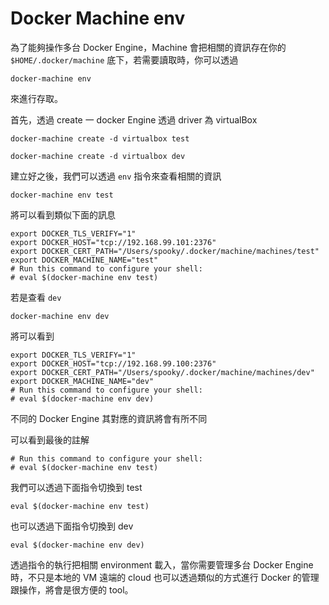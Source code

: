 Docker Machine env
==================

為了能夠操作多台 Docker Engine，Machine 會把相關的資訊存在你的 `$HOME/.docker/machine` 底下，若需要讀取時，你可以透過

`docker-machine env`

來進行存取。

首先，透過 create 一 docker Engine 透過 driver 為 virtualBox

`docker-machine create -d virtualbox test`

`docker-machine create -d virtualbox dev`

建立好之後，我們可以透過 `env` 指令來查看相關的資訊

`docker-machine env test`

將可以看到類似下面的訊息

```
export DOCKER_TLS_VERIFY="1"
export DOCKER_HOST="tcp://192.168.99.101:2376"
export DOCKER_CERT_PATH="/Users/spooky/.docker/machine/machines/test"
export DOCKER_MACHINE_NAME="test"
# Run this command to configure your shell:
# eval $(docker-machine env test)
```

若是查看 `dev`

`docker-machine env dev`

將可以看到

```
export DOCKER_TLS_VERIFY="1"
export DOCKER_HOST="tcp://192.168.99.100:2376"
export DOCKER_CERT_PATH="/Users/spooky/.docker/machine/machines/dev"
export DOCKER_MACHINE_NAME="dev"
# Run this command to configure your shell:
# eval $(docker-machine env dev)
```

不同的 Docker Engine 其對應的資訊將會有所不同

可以看到最後的註解

```
# Run this command to configure your shell:
# eval $(docker-machine env test)
```

我們可以透過下面指令切換到 test

`eval $(docker-machine env test)`

也可以透過下面指令切換到 dev

`eval $(docker-machine env dev)`

透過指令的執行把相關 environment 載入，當你需要管理多台 Docker Engine 時，不只是本地的 VM 遠端的 cloud 也可以透過類似的方式進行 Docker 的管理跟操作，將會是很方便的 tool。
